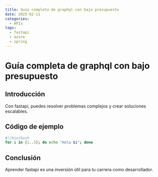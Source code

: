```yaml
---
title: Guía completa de graphql con bajo presupuesto
date: 2025-02-11
categories:
  - APIs
tags:
  - fastapi
  - azure
  - spring
---
```


# Guía completa de graphql con bajo presupuesto

## Introducción

Con fastapi, puedes resolver problemas complejos y crear soluciones escalables.

## Código de ejemplo

```bash
#!/bin/bash
for i in {1..5}; do echo "Hola $i"; done
```

## Conclusión

Aprender fastapi es una inversión útil para tu carrera como desarrollador.